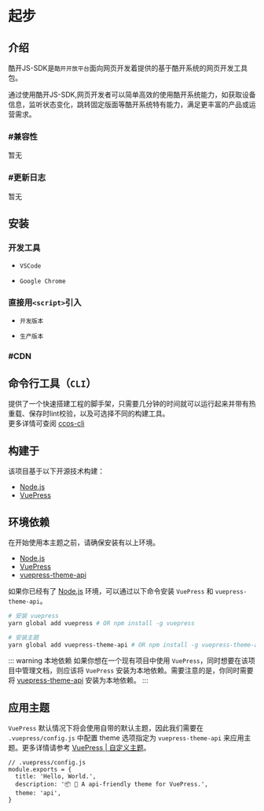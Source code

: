 # 起步

## 介绍

酷开JS-SDK是`酷开开放平台`面向网页开发着提供的基于酷开系统的网页开发工具包。<br>

通过使用酷开JS-SDK,网页开发者可以简单高效的使用酷开系统能力，如获取设备信息，监听状态变化，跳转固定版面等酷开系统特有能力，满足更丰富的产品或运营需求。

### #兼容性

暂无

### #更新日志

暂无

## 安装

### 开发工具

- `VSCode`

- `Google Chrome`


### 直接用`<script>`引入

- `开发版本`

- `生产版本`

### #CDN

## 命令行工具（`CLI`）

提供了一个快速搭建工程的脚手架，只需要几分钟的时间就可以运行起来并带有热重载、保存时lint校验，以及可选择不同的构建工具。<br/>
更多详情可查阅 [ccos-cli](/zh/ccos-cli/)

## 构建于

该项目基于以下开源技术构建：

- [Node.js](https://nodejs.org/)
- [VuePress](https://github.com/vuejs/vuepress)

## 环境依赖

在开始使用本主题之前，请确保安装有以上环境。

- [Node.js](https://nodejs.org/)
- [VuePress](https://github.com/vuejs/vuepress)
- [vuepress-theme-api](https://github.com/sqrthree/vuepress-theme-api)

如果你已经有了 [Node.js](https://nodejs.org/) 环境，可以通过以下命令安装 `VuePress` 和 `vuepress-theme-api`。

```bash
# 安装 vuepress
yarn global add vuepress # OR npm install -g vuepress

# 安装主题
yarn global add vuepress-theme-api # OR npm install -g vuepress-theme-api
```

::: warning 本地依赖
如果你想在一个现有项目中使用 `VuePress`，同时想要在该项目中管理文档，则应该将 `VuePress` 安装为本地依赖。需要注意的是，你同时需要将 [vuepress-theme-api](https://github.com/sqrthree/vuepress-theme-api) 安装为本地依赖。
:::

## 应用主题

`VuePress` 默认情况下将会使用自带的默认主题，因此我们需要在 `.vuepress/config.js` 中配置 theme 选项指定为 `vuepress-theme-api` 来应用主题。更多详情请参考 [VuePress | 自定义主题](https://vuepress.vuejs.org/zh/guide/custom-themes.html#%E4%BD%BF%E7%94%A8%E6%9D%A5%E8%87%AA-npm-%E7%9A%84%E4%B8%BB%E9%A2%98)。

```js{5}
// .vuepress/config.js
module.exports = {
  title: 'Hello, World.',
  description: '📦 🎨 A api-friendly theme for VuePress.',
  theme: 'api',
}
```
